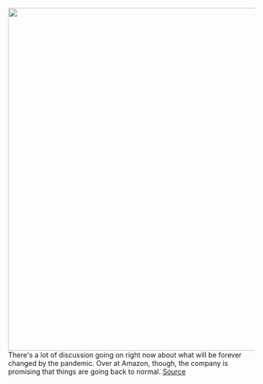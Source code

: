 <img src='https://cdn.vox-cdn.com/thumbor/3eI2FWJQ3ZhtIAmy7RxqLaxqceI=/0x0:2040x1360/1200x800/filters:focal(857x517:1183x843)/cdn.vox-cdn.com/uploads/chorus_image/image/66795925/acastro_190920_1777_amazon_0003.0.0.jpg' width='700px' /><br/>
There's a lot of discussion going on right now about what will be forever changed by the pandemic. Over at Amazon, though, the company is promising that things are going back to normal.
<a href='https://www.theverge.com/interface/2020/5/14/21257313/amazon-delivery-times-worker-raises-price-gouging-liability-pandemic'> Source <a/>